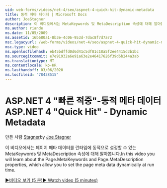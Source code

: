 ```yaml
---
uid: web-forms/videos/net-4/seo/aspnet-4-quick-hit-dynamic-metadata
title: 동적 메타 데이터 | Microsoft Docs
author: JoeStagner
description: 이 비디오에서는 MetaKeywords 및 MetaDescription 속성에 대해 알아봅니다 .이 속성을 사용 하면 실행 시 페이지 메타 데이터를 동적으로 설정할 수 있습니다.
ms.author: riande
ms.date: 11/05/2009
ms.assetid: 16b680a1-8b3e-4c06-953d-7dac8f7d7a72
msc.legacyurl: /web-forms/videos/net-4/seo/aspnet-4-quick-hit-dynamic-metadata
msc.type: video
ms.openlocfilehash: eb45bdffd0d6d41c5df81c18a5f2ee4415d3b1bc
ms.sourcegitcommit: e7e91932a6e91a63e2e46417626f39d6b244a3ab
ms.translationtype: MT
ms.contentlocale: ko-KR
ms.lasthandoff: 03/06/2020
ms.locfileid: "78438515"
---
```

# <a name="aspnet-4-quick-hit---dynamic-metadata"></a><span data-ttu-id="6d0e5-103">ASP.NET 4 "빠른 적중"-동적 메타 데이터</span><span class="sxs-lookup"><span data-stu-id="6d0e5-103">ASP.NET 4 "Quick Hit" - Dynamic Metadata</span></span>

<span data-ttu-id="6d0e5-104">만든 사람 [Stagner](https://github.com/JoeStagner)</span><span class="sxs-lookup"><span data-stu-id="6d0e5-104">by [Joe Stagner](https://github.com/JoeStagner)</span></span>

<span data-ttu-id="6d0e5-105">이 비디오에서는 페이지 메타 데이터를 런타임에 동적으로 설정할 수 있는 MetaKeywords 및 MetaDescription 속성에 대해 알아봅니다.</span><span class="sxs-lookup"><span data-stu-id="6d0e5-105">In this video you will learn about the Page.MetaKeywords and Page.MetaDescription properties, which allow you to set the page meta data dynamically at run time.</span></span> 

[<span data-ttu-id="6d0e5-106">&#9654;비디오 보기 (5 분)</span><span class="sxs-lookup"><span data-stu-id="6d0e5-106">&#9654; Watch video (5 minutes)</span></span>](https://channel9.msdn.com/Blogs/ASP-NET-Site-Videos/aspnet-4-quick-hit-dynamic-metadata)
